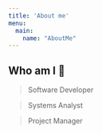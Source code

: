 ```yaml
---
title: 'About me'
menu:
  main:
    name: "AboutMe"
---
```


## Who am I 🤩


> Software Developer

> Systems Analyst

> Project Manager


